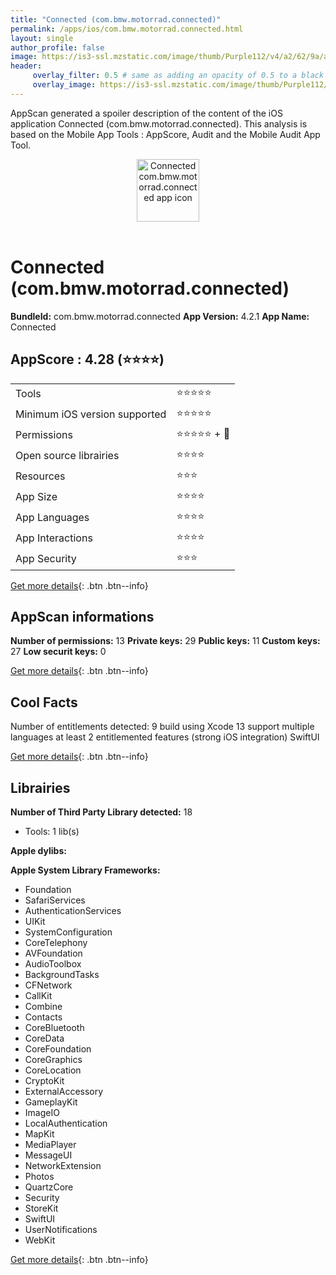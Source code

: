 ```yaml
---
title: "Connected (com.bmw.motorrad.connected)"
permalink: /apps/ios/com.bmw.motorrad.connected.html
layout: single
author_profile: false
image: https://is3-ssl.mzstatic.com/image/thumb/Purple112/v4/a2/62/9a/a2629a4b-49e7-9eeb-7a63-7fa03581ab57/AppIcon-0-1x_U007emarketing-0-4-0-0-0-85-220.png/512x512bb.jpg
header: 
     overlay_filter: 0.5 # same as adding an opacity of 0.5 to a black background
     overlay_image: https://is3-ssl.mzstatic.com/image/thumb/Purple112/v4/a2/62/9a/a2629a4b-49e7-9eeb-7a63-7fa03581ab57/AppIcon-0-1x_U007emarketing-0-4-0-0-0-85-220.png/512x512bb.jpg
---
```

AppScan generated a spoiler description of the content of the iOS application Connected (com.bmw.motorrad.connected). This analysis is based on the Mobile App Tools : AppScore, Audit and the Mobile Audit App Tool.

  
  
<div style="text-align: center;"><img src="https://is3-ssl.mzstatic.com/image/thumb/Purple112/v4/a2/62/9a/a2629a4b-49e7-9eeb-7a63-7fa03581ab57/AppIcon-0-1x_U007emarketing-0-4-0-0-0-85-220.png/512x512bb.jpg" width="100" height="100" alt="Connected com.bmw.motorrad.connected app icon"></div></br>
  
# Connected (com.bmw.motorrad.connected)

**BundleId:** com.bmw.motorrad.connected
**App Version:** 4.2.1
**App Name:** Connected


## AppScore : 4.28 (⭐️⭐️⭐️⭐️) 

<table>
<tr><td> Tools </td><td> ⭐️⭐️⭐️⭐️⭐️ </td></tr>
<tr><td> Minimum iOS version supported </td><td> ⭐️⭐️⭐️⭐️⭐️ </td></tr>
<tr><td> Permissions </td><td> ⭐️⭐️⭐️⭐️⭐️ + 🌟 </td></tr>
<tr><td> Open source librairies </td><td> ⭐️⭐️⭐️⭐️ </td></tr>
<tr><td> Resources </td><td> ⭐️⭐️⭐️ </td></tr>
<tr><td> App Size </td><td> ⭐️⭐️⭐️⭐️ </td></tr>
<tr><td> App Languages </td><td> ⭐️⭐️⭐️⭐️ </td></tr>
<tr><td> App Interactions </td><td> ⭐️⭐️⭐️⭐️ </td></tr>
<tr><td> App Security </td><td> ⭐️⭐️⭐️ </td></tr>
</table>

[Get more details](/pricing.html){: .btn .btn--info}  
  
## AppScan informations 

**Number of permissions:** 13
**Private keys:** 29
**Public keys:** 11
**Custom keys:** 27
**Low securit keys:** 0
  
[Get more details](/pricing.html){: .btn .btn--info}

## Cool Facts

Number of entitlements detected: 9
build using Xcode 13
support multiple languages
at least 2 entitlemented features (strong iOS integration)
SwiftUI
  
[Get more details](/pricing.html){: .btn .btn--info}

## Librairies 
**Number of Third Party Library detected:** 18
- Tools: 1 lib(s)

**Apple dylibs:**


**Apple System Library Frameworks:**
- Foundation
- SafariServices
- AuthenticationServices
- UIKit
- SystemConfiguration
- CoreTelephony
- AVFoundation
- AudioToolbox
- BackgroundTasks
- CFNetwork
- CallKit
- Combine
- Contacts
- CoreBluetooth
- CoreData
- CoreFoundation
- CoreGraphics
- CoreLocation
- CryptoKit
- ExternalAccessory
- GameplayKit
- ImageIO
- LocalAuthentication
- MapKit
- MediaPlayer
- MessageUI
- NetworkExtension
- Photos
- QuartzCore
- Security
- StoreKit
- SwiftUI
- UserNotifications
- WebKit


  
[Get more details](/pricing.html){: .btn .btn--info}

